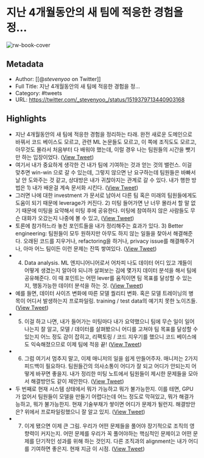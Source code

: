 # 지난 4개월동안의 새 팀에 적응한 경험을 정...

![rw-book-cover](https://pbs.twimg.com/profile_images/1319356683487854592/-S2fris8.jpg)

## Metadata
- Author: [[@_stevenyoo_ on Twitter]]
- Full Title: 지난 4개월동안의 새 팀에 적응한 경험을 정...
- Category: #tweets
- URL: https://twitter.com/_stevenyoo_/status/1519379713440903168

## Highlights
- 지난 4개월동안의 새 팀에 적응한 경험을 정리하는 타래. 완전 새로운 도메인으로 바꿔서 코드 베이스도 모르고, 관련 ML 논문들도 모르고, 이 쪽에 조직도도 모르고, 아무것도 몰라서 처음부터 다 배워야 했는데, 이럴 경우 나는 팀원들의 시간을 뺏기만 하는 입장이었다. ([View Tweet](https://twitter.com/_stevenyoo_/status/1519379713440903168))
- 여기서 내가 중요하게 생각한 건 내가 팀에 기여하는 것과 얻는 것의 밸런스. 이걸 맞추면 win-win 으로 갈 수 있는데, 그렇지 않으면 난 요구하는데 팀원들은 바빠서 날 안 도와주는 것 같고, 상대방은 내가 귀찮아지는 관계로 갈 수 있다. 내가 행한 방법은 1) 내가 배운걸 계속 문서화 시킨다. ([View Tweet](https://twitter.com/_stevenyoo_/status/1519380429870039040))
- 그러면 나에 대한 investment 가 문서로 남아서 다른 팀 혹은 미래의 팀원들에게도 도움이 되기 때문에 leverage가 커진다. 2) 미팅 들어가면 난 너무 몰라서 할 말 없기 때문에 미팅을 요약해서 미팅 후에 공유한다. 미팅에 참여하지 않은 사람들도 무슨 대화가 오갔는지 나중에 볼 수 있고, ([View Tweet](https://twitter.com/_stevenyoo_/status/1519380795768508416))
- 토론에 참가하느라 놓친 포인트들을 내가 정리해주는 효과가 있다. 3) Better engineering: 팀원들이 모두 원하지만 아무도 하지 않는 일들을 찾아서 해결해준다. 오래된 코드를 지우거나, refactoring을 하거나, privacy issue를 해결해주거나, 아마 어느 팀이든 이런 문제는 잔뜩 쌓여있다. ([View Tweet](https://twitter.com/_stevenyoo_/status/1519381121871400960))
- 4) Data analysis. ML 엔지니어니어로서 어차피 나도 데이터 어디 있고 걔들이 어떻게 생겼는지 알아야 되니까 살펴보는 김에 몇가지 데이터 분석을 해서 팀에 공유해준다. 이 때 포인트는 어떤 lever를 움직이면 팀 목표를 달성할 수 있는지, 행동가능한 데이터 분석을 하는 것. ([View Tweet](https://twitter.com/_stevenyoo_/status/1519381609107001344))
- 예를 들면, 데이터 사이즈 변화에 따른 모델 퀄리티 변화. 혹은 모델 트레이닝의 병목이 어디서 발생하는지 프로파일링. training / test data의 예기치 못한 노이즈들. ([View Tweet](https://twitter.com/_stevenyoo_/status/1519381988938903553))
- 5) 이걸 하고 나면, 내가 들어가는 미팅마다 내가 요약했으니 팀에 무슨 일이 일어나는지 잘 알고, 모델 / 데이터를 살펴봤으니 어디를 고쳐야 팀 목표를 달성할 수 있는지 어느 정도 감이 잡히고, 리팩토링 / 코드 지우기를 했으니 코드 베이스에도 익숙해졌으므로 이제 팀에 적응 끝! ([View Tweet](https://twitter.com/_stevenyoo_/status/1519382615957987328))
- 6) 그럼 여기서 멈추지 말고, 이제 매니저의 일을 쉽게 만들어주자. 매니저는 2가지 피드백이 필요하다. 팀원들간의 의사소통이 어디가 잘 되고 어디가 안되는지 어떻게 바꾸면 좋을지. 내가 정리한 미팅 노트에서 팀원들이 제시한 문제들을 모아서 해결방안도 같이 제안한다. ([View Tweet](https://twitter.com/_stevenyoo_/status/1519383189327794176))
- 두 번째로 현재 시스템 상태에서 뭐가 가능하고 뭐가 불가능한지. 이를 테면, GPU가 없어서 팀원들이 모델을 만들기 어렵다는데 어느 정도로 막혀있고, 뭐가 해결가능하고, 뭐가 불가능한지. 현재 기술부채가 쌓이면 어디가 문제가 될런지. 해결방안은? 위에서 프로파일링했으니 잘 알고 있지. ([View Tweet](https://twitter.com/_stevenyoo_/status/1519383662336241664))
- 7) 이게 됐으면 이제 큰 그림. 우리가 어떤 문제들을 풀어야 장기적으로 조직의 영향력이 커지는지. 어떤 문제를 우리가 꼭 풀어야하는 핵심적인 문제이고 어떤 문제를 단기적인 성과를 위해 하는 것인지. 다른 조직과의 alignment는 내가 어디를 기여하면 좋은지. 현재 지금 이 시점. ([View Tweet](https://twitter.com/_stevenyoo_/status/1519384581916438528))
